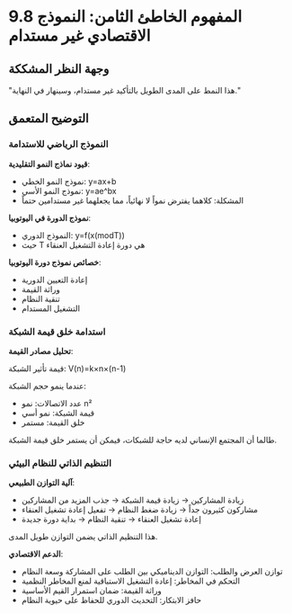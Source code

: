 # 9.8 المفهوم الخاطئ الثامن: النموذج الاقتصادي غير مستدام

## وجهة النظر المشككة
"هذا النمط على المدى الطويل بالتأكيد غير مستدام، وسينهار في النهاية."

## التوضيح المتعمق

### النموذج الرياضي للاستدامة

**قيود نماذج النمو التقليدية**:

- نموذج النمو الخطي: y=ax+b
- نموذج النمو الأسي: y=ae^bx
- المشكلة: كلاهما يفترض نمواً لا نهائياً، مما يجعلهما غير مستدامين حتماً

**نموذج الدورة في اليوتوبيا**:

- النموذج الدوري: y=f(x(modT))
- حيث T هي دورة إعادة التشغيل العنقاء

**خصائص نموذج دورة اليوتوبيا**:

- إعادة التعيين الدورية
- وراثة القيمة
- تنقية النظام
- التشغيل المستدام

### استدامة خلق قيمة الشبكة

**تحليل مصادر القيمة**:

قيمة تأثير الشبكة: V(n)=k×n×(n-1)

عندما ينمو حجم الشبكة:

- عدد الاتصالات: نمو n²
- قيمة الشبكة: نمو أسي
- خلق القيمة: مستمر

طالما أن المجتمع الإنساني لديه حاجة للشبكات، فيمكن أن يستمر خلق قيمة الشبكة.

### التنظيم الذاتي للنظام البيئي

**آلية التوازن الطبيعي**:

- زيادة المشاركين → زيادة قيمة الشبكة → جذب المزيد من المشاركين
- مشاركون كثيرون جداً → زيادة ضغط النظام → تفعيل إعادة تشغيل العنقاء
- إعادة تشغيل العنقاء → تنقية النظام → بداية دورة جديدة

هذا التنظيم الذاتي يضمن التوازن طويل المدى.

**الدعم الاقتصادي**:

- توازن العرض والطلب: التوازن الديناميكي بين الطلب على المشاركة وسعة النظام
- التحكم في المخاطر: إعادة التشغيل الاستباقية لمنع المخاطر النظمية
- وراثة القيمة: ضمان استمرار القيم الأساسية
- حافز الابتكار: التحديث الدوري للحفاظ على حيوية النظام